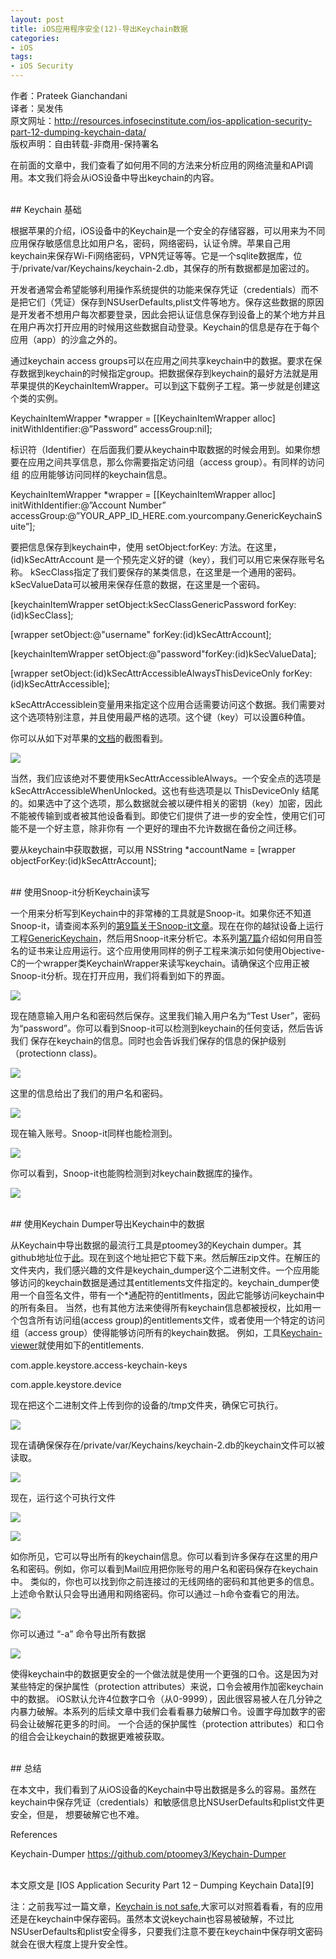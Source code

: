 ```yaml
---
layout: post  
title: iOS应用程序安全(12)-导出Keychain数据  
categories:  
- iOS  
tags:    
- iOS Security
---   
```


作者：Prateek Gianchandani  
译者：吴发伟  
原文网址：http://resources.infosecinstitute.com/ios-application-security-part-12-dumping-keychain-data/  
版权声明：自由转载-非商用-保持署名



在前面的文章中，我们查看了如何用不同的方法来分析应用的网络流量和API调用。本文我们将会从iOS设备中导出keychain的内容。

<br>
## Keychain 基础

根据苹果的介绍，iOS设备中的Keychain是一个安全的存储容器，可以用来为不同应用保存敏感信息比如用户名，密码，网络密码，认证令牌。苹果自己用keychain来保存Wi-Fi网络密码，VPN凭证等等。它是一个sqlite数据库，位于/private/var/Keychains/keychain-2.db，其保存的所有数据都是加密过的。

开发者通常会希望能够利用操作系统提供的功能来保存凭证（credentials）而不是把它们（凭证）保存到NSUserDefaults,plist文件等地方。保存这些数据的原因是开发者不想用户每次都要登录，因此会把认证信息保存到设备上的某个地方并且在用户再次打开应用的时候用这些数据自动登录。Keychain的信息是存在于每个应用（app）的沙盒之外的。

通过keychain access groups可以在应用之间共享keychain中的数据。要求在保存数据到keychain的时候指定group。把数据保存到keychain的最好方法就是用苹果提供的KeychainItemWrapper。可以到[这][1]下载例子工程。第一步就是创建这个类的实例。

KeychainItemWrapper *wrapper = [[KeychainItemWrapper alloc] initWithIdentifier:@”Password” accessGroup:nil];

标识符（Identifier）在后面我们要从keychain中取数据的时候会用到。如果你想要在应用之间共享信息，那么你需要指定访问组（access group）。有同样的访问组
的应用能够访问同样的keychain信息。

KeychainItemWrapper *wrapper = [[KeychainItemWrapper alloc] initWithIdentifier:@”Account Number” accessGroup:@”YOUR_APP_ID_HERE.com.yourcompany.GenericKeychainSuite”];


要把信息保存到keychain中，使用 setObject:forKey: 方法。在这里， (id)kSecAttrAccount 是一个预先定义好的键（key），我们可以用它来保存账号名称。
kSecClass指定了我们要保存的某类信息，在这里是一个通用的密码。kSecValueData可以被用来保存任意的数据，在这里是一个密码。


[keychainItemWrapper setObject:kSecClassGenericPassword forKey:(id)kSecClass];

[wrapper setObject:@"username" forKey:(id)kSecAttrAccount];

[keychainItemWrapper setObject:@"password"forKey:(id)kSecValueData];

[wrapper setObject:(id)kSecAttrAccessibleAlwaysThisDeviceOnly forKey:(id)kSecAttrAccessible];


kSecAttrAccessiblein变量用来指定这个应用合适需要访问这个数据。我们需要对这个选项特别注意，并且使用最严格的选项。这个键（key）可以设置6种值。

你可以从如下对苹果的[文档][2]的截图看到。

![](http://2we26u4fam7n16rz3a44uhbe1bq2.wpengine.netdna-cdn.com/wp-content/uploads/080513_1630_IOSApplicat1.png)



当然，我们应该绝对不要使用kSecAttrAccessibleAlways。一个安全点的选项是kSecAttrAccessibleWhenUnlocked。这也有些选项是以 ThisDeviceOnly 结尾的。如果选中了这个选项，那么数据就会被以硬件相关的密钥（key）加密，因此不能被传输到或者被其他设备看到。即使它们提供了进一步的安全性，使用它们可能不是一个好主意，除非你有
一个更好的理由不允许数据在备份之间迁移。

要从keychain中获取数据，可以用
NSString *accountName = [wrapper objectForKey:(id)kSecAttrAccount];


<br>
## 使用Snoop-it分析Keychain读写


一个用来分析写到Keychain中的非常棒的工具就是Snoop-it。如果你还不知道Snoop-it，请查阅本系列的[第9篇关于Snoop-it文章][3]。现在在你的越狱设备上运行工程[GenericKeychain][4]，然后用Snoop-it来分析它。本系列[第7篇][5]介绍如何用自签名的证书来让应用运行。这个应用使用同样的例子工程来演示如何使用Objective-C的一个wrapper类KeychainWrapper来读写keychain。请确保这个应用正被Snoop-it分析。现在打开应用，我们将看到如下的界面。


![](http://resources.infosecinstitute.com/wp-content/uploads/080513_1630_IOSApplicat2.png)


现在随意输入用户名和密码然后保存。这里我们输入用户名为“Test User”，密码为“password”。你可以看到Snoop-it可以检测到keychain的任何变话，然后告诉我们
保存在keychain的信息。同时也会告诉我们保存的信息的保护级别（protectionn class)。


![](http://2we26u4fam7n16rz3a44uhbe1bq2.wpengine.netdna-cdn.com/wp-content/uploads/080513_1630_IOSApplicat3.png)


这里的信息给出了我们的用户名和密码。


![](http://resources.infosecinstitute.com/wp-content/uploads/080513_1630_IOSApplicat4.png)

现在输入账号。Snoop-it同样也能检测到。

![](http://resources.infosecinstitute.com/wp-content/uploads/080513_1630_IOSApplicat5.png)

你可以看到，Snoop-it也能购检测到对keychain数据库的操作。


![](http://resources.infosecinstitute.com/wp-content/uploads/080513_1630_IOSApplicat6.png)


<br>
##  使用Keychain Dumper导出Keychain中的数据

从Keychain中导出数据的最流行工具是ptoomey3的Keychain dumper。其github地址位于[此][6]。现在到这个地址把它下载下来。然后解压zip文件。在解压的文件夹内，我们感兴趣的文件是keychain_dumper这个二进制文件。一个应用能够访问的keychain数据是通过其entitlements文件指定的。keychain_dumper使用一个自签名文件，带有一个*通配符的entitlments，因此它能够访问keychain中的所有条目。 当然，也有其他方法来使得所有keychain信息都被授权，比如用一个包含所有访问组(access group)的entitlements文件，或者使用一个特定的访问组（access group）使得能够访问所有的keychain数据。
例如，工具[Keychain-viewer][7]就使用如下的entitlements.

com.apple.keystore.access-keychain-keys

com.apple.keystore.device


现在把这个二进制文件上传到你的设备的/tmp文件夹，确保它可执行。


![](http://resources.infosecinstitute.com/wp-content/uploads/080513_1630_IOSApplicat7.png)


现在请确保保存在/private/var/Keychains/keychain-2.db的keychain文件可以被读取。


![](http://resources.infosecinstitute.com/wp-content/uploads/080513_1630_IOSApplicat8.png)



现在，运行这个可执行文件


![](http://resources.infosecinstitute.com/wp-content/uploads/080513_1630_IOSApplicat9.png)



![](http://resources.infosecinstitute.com/wp-content/uploads/080513_1630_IOSApplicat10.png)



如你所见，它可以导出所有的keychain信息。你可以看到许多保存在这里的用户名和密码。例如，你可以看到Mail应用把你账号的用户名和密码保存在keychain中。
类似的，你也可以找到你之前连接过的无线网络的密码和其他更多的信息。上述命令默认只会导出通用和网络密码。你可以通过－h命令查看它的用法。



![](http://resources.infosecinstitute.com/wp-content/uploads/080513_1630_IOSApplicat11.png)





你可以通过 “-a” 命令导出所有数据

![](http://resources.infosecinstitute.com/wp-content/uploads/080513_1630_IOSApplicat12.png)


使得keychain中的数据更安全的一个做法就是使用一个更强的口令。这是因为对某些特定的保护属性（protection attributes）来说，口令会被用作加密keychain中的数据。
iOS默认允许4位数字口令（从0-9999），因此很容易被人在几分钟之内暴力破解。本系列的后续文章中我们会看看暴力破解口令。设置字母加数字的密码会让破解花更多的时间。
一个合适的保护属性（protection attributes）和口令的组合会让keychain的数据更难被获取。

<br>
## 总结

在本文中，我们看到了从iOS设备的Keychain中导出数据是多么的容易。虽然在keychain中保存凭证（credentials）和敏感信息比NSUserDefaults和plist文件更安全，但是，
想要破解它也不难。



References

Keychain-Dumper
https://github.com/ptoomey3/Keychain-Dumper

<br/>
本文原文是 [IOS Application Security Part 12 – Dumping Keychain Data][9]

注：之前我写过一篇文章，[Keychain is not safe][8],大家可以对照着看看，有的应用还是在keychain中保存密码。虽然本文说keychain也容易被破解，不过比NSUserDefaults和plist安全得多，只要我们注意不要在keychain中保存明文密码就会在很大程度上提升安全性。


[1]:http://developer.apple.com/library/ios/
[2]:http://developer.apple.com/library/mac/
[3]:http://wufawei.com/2013/11/ios-application-security-9/
[4]:http://developer.apple.com/library/ios/
[5]:http://wufawei.com/2013/11/ios-application-security-7/ 
[6]:https://github.com/ptoomey3/Keychain-Dumper
[7]:https://code.google.com/p/iphone-dataprotection/wiki/KeychainViewer
[8]:http://wufawei.com/2013/06/Keychain-is-not-safe/ 
[9]:http://resources.infosecinstitute.com/ios-application-security-part-12-dumping-keychain-data/



























































